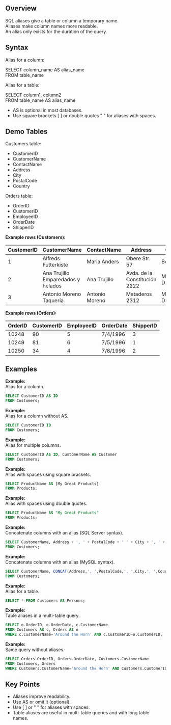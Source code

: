 ## Overview

SQL aliases give a table or column a temporary name.  
Aliases make column names more readable.  
An alias only exists for the duration of the query.

## Syntax

Alias for a column:

SELECT column_name AS alias_name  
FROM table_name

Alias for a table:

SELECT column1, column2  
FROM table_name AS alias_name

- AS is optional in most databases.
- Use square brackets [ ] or double quotes " " for aliases with spaces.

## Demo Tables

Customers table:

- CustomerID
- CustomerName
- ContactName
- Address
- City
- PostalCode
- Country

Orders table:

- OrderID
- CustomerID
- EmployeeID
- OrderDate
- ShipperID

**Example rows (Customers):**

| CustomerID | CustomerName                       | ContactName      | Address                | City        | PostalCode | Country  |
|------------|------------------------------------|------------------|------------------------|-------------|------------|----------|
| 1          | Alfreds Futterkiste                | Maria Anders     | Obere Str. 57          | Berlin      | 12209      | Germany  |
| 2          | Ana Trujillo Emparedados y helados | Ana Trujillo     | Avda. de la Constitución 2222 | México D.F. | 05021      | Mexico   |
| 3          | Antonio Moreno Taquería            | Antonio Moreno   | Mataderos 2312         | México D.F. | 05023      | Mexico   |

**Example rows (Orders):**

| OrderID | CustomerID | EmployeeID | OrderDate  | ShipperID |
|---------|------------|------------|------------|-----------|
| 10248   | 90         | 5          | 7/4/1996   | 3         |
| 10249   | 81         | 6          | 7/5/1996   | 1         |
| 10250   | 34         | 4          | 7/8/1996   | 2         |

## Examples

**Example:**  
Alias for a column.

```sql
SELECT CustomerID AS ID
FROM Customers;
```

**Example:**  
Alias for a column without AS.

```sql
SELECT CustomerID ID
FROM Customers;
```

**Example:**  
Alias for multiple columns.

```sql
SELECT CustomerID AS ID, CustomerName AS Customer
FROM Customers;
```

**Example:**  
Alias with spaces using square brackets.

```sql
SELECT ProductName AS [My Great Products]
FROM Products;
```

**Example:**  
Alias with spaces using double quotes.

```sql
SELECT ProductName AS "My Great Products"
FROM Products;
```

**Example:**  
Concatenate columns with an alias (SQL Server syntax).

```sql
SELECT CustomerName, Address + ', ' + PostalCode + ' ' + City + ', ' + Country AS Address
FROM Customers;
```

**Example:**  
Concatenate columns with an alias (MySQL syntax).

```sql
SELECT CustomerName, CONCAT(Address,', ',PostalCode,', ',City,', ',Country) AS Address
FROM Customers;
```

**Example:**  
Alias for a table.

```sql
SELECT * FROM Customers AS Persons;
```

**Example:**  
Table aliases in a multi-table query.

```sql
SELECT o.OrderID, o.OrderDate, c.CustomerName
FROM Customers AS c, Orders AS o
WHERE c.CustomerName='Around the Horn' AND c.CustomerID=o.CustomerID;
```

**Example:**  
Same query without aliases.

```sql
SELECT Orders.OrderID, Orders.OrderDate, Customers.CustomerName
FROM Customers, Orders
WHERE Customers.CustomerName='Around the Horn' AND Customers.CustomerID=Orders.CustomerID;
```

## Key Points

- Aliases improve readability.
- Use AS or omit it (optional).
- Use [ ] or " " for aliases with spaces.
- Table aliases are useful in multi-table queries and with long table names.